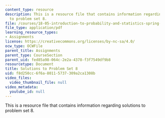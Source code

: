 ```yaml
---
content_type: resource
description: This is a resource file that contains information regarding solutions
  to problem set 8.
file: /courses/18-05-introduction-to-probability-and-statistics-spring-2014/f8d250cc6f6a80115737309a2ca1308b_MIT18_05S14_ps8_solutions.pdf
file_type: application/pdf
learning_resource_types:
- Assignments
license: https://creativecommons.org/licenses/by-nc-sa/4.0/
ocw_type: OCWFile
parent_title: Assignments
parent_type: CourseSection
parent_uid: fed85a98-064c-2e2a-4378-f3f7549df9b8
resourcetype: Document
title: Solutions to Problem Set 8
uid: f8d250cc-6f6a-8011-5737-309a2ca1308b
video_files:
  video_thumbnail_file: null
video_metadata:
  youtube_id: null
---
```

This is a resource file that contains information regarding solutions to problem set 8.